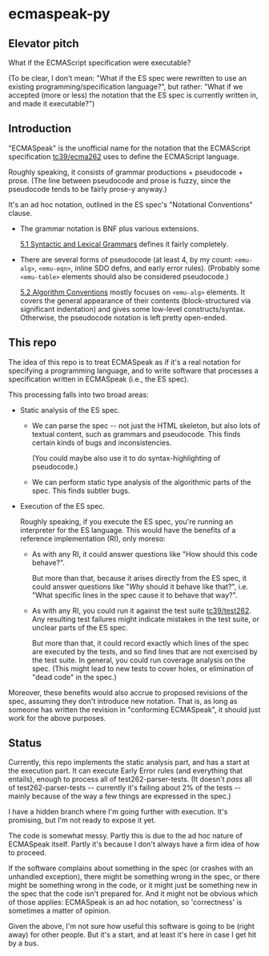 <!--
ecmaspeak-py/README.md:

Copyright (C) 2018  J. Michael Dyck <jmdyck@ibiblio.org>
-->

# ecmaspeak-py

## Elevator pitch

What if the ECMAScript specification were executable?

(To be clear, I don't mean:
"What if the ES spec were rewritten to use an existing programming/specification language?",
but rather:
"What if we accepted (more or less) the notation that the ES spec is currently written in, and made it executable?")

## Introduction

"ECMASpeak" is the unofficial name for the notation
that the ECMAScript specification
[tc39/ecma262](https://github.com/tc39/ecma262)
uses to define the ECMAScript language.

Roughly speaking, it consists of
grammar productions + pseudocode + prose.
(The line between pseudocode and prose is fuzzy,
since the pseudocode tends to be fairly prose-y anyway.)

It's an ad hoc notation,
outlined in the ES spec's "Notational Conventions" clause.

*   The grammar notation is BNF plus various extensions.

    [5.1 Syntactic and Lexical Grammars](https://tc39.github.io/ecma262/#sec-syntactic-and-lexical-grammars)
    defines it fairly completely.

*   There are several forms of pseudocode
    (at least 4, by my count: `<emu-alg>`, `<emu-eqn>`, inline SDO defns, and early error rules).
    (Probably some `<emu-table>` elements should also be considered pseudocode.)

    [5.2 Algorithm Conventions](https://tc39.github.io/ecma262/#sec-algorithm-conventions)
    mostly focuses on `<emu-alg>` elements.
    It covers the general appearance of their contents
    (block-structured via significant indentation)
    and gives some low-level constructs/syntax.
    Otherwise, the pseudocode notation is left pretty open-ended.

## This repo

The idea of this repo is to treat ECMASpeak
as if it's a real notation for specifying a programming language,
and to write software that processes
a specification written in ECMASpeak (i.e., the ES spec).

This processing falls into two broad areas:

 *  Static analysis of the ES spec.

    *   We can parse the spec --
        not just the HTML skeleton,
        but also lots of textual content,
        such as grammars and pseudocode.
        This finds certain kinds of bugs and inconsistencies.

        (You could maybe also use it to do syntax-highlighting
        of pseudocode.)

    *   We can perform static type analysis of the algorithmic parts of the spec.
        This finds subtler bugs.

 *  Execution of the ES spec.

    Roughly speaking, if you execute the ES spec,
    you're running an interpreter for the ES language.
    This would have the benefits of a reference implementation (RI),
    only moreso:

    *   As with any RI, it could answer questions like "How should this code behave?".

        But more than that, because it arises directly from the ES spec,
        it could answer questions like "*Why* should it behave like that?",
        i.e. "What specific lines in the spec cause it to behave that way?".

    *   As with any RI, you could run it against the test suite
        [tc39/test262](https://github.com/tc39/test262/).
        Any resulting test failures might indicate mistakes in the test suite,
        or unclear parts of the ES spec. 

        But more than that, it could record exactly which lines of the spec
        are executed by the tests,
        and so find lines that are not exercised by the test suite.
        In general, you could run coverage analysis on the spec.
        (This might lead to new tests to cover holes,
        or elimination of "dead code" in the spec.)

Moreover, these benefits would also accrue to
proposed revisions of the spec,
assuming they don't introduce new notation.
That is, as long as someone has written the revision in "conforming ECMASpeak",
it should just work for the above purposes.

## Status

Currently, this repo implements the static analysis part,
and has a start at the execution part.
It can execute Early Error rules (and everything that entails),
enough to process all of test262-parser-tests.
(It doesn't *pass* all of test262-parser-tests
-- currently it's failing about 2% of the tests --
mainly because of the way a few things are expressed in the spec.)

I have a hidden branch where I'm going further with execution.
It's promising, but I'm not ready to expose it yet.

The code is somewhat messy.
Partly this is due to the ad hoc nature of ECMASpeak itself.
Partly it's because I don't always have a firm idea of how to proceed.

If the software complains about something in the spec
(or crashes with an unhandled exception),
there might be something wrong in the spec,
or there might be something wrong in the code,
or it might just be something new in the spec that the code isn't prepared for.
And it might not be obvious which of those applies:
ECMASpeak is an ad hoc notation,
so 'correctness' is sometimes a matter of opinion.

Given the above,
I'm not sure how useful this software
is going to be (right away) for other people.
But it's a start,
and at least it's here in case I get hit by a bus.

<!--
vim: sw=4 ts=4 expandtab
-->
